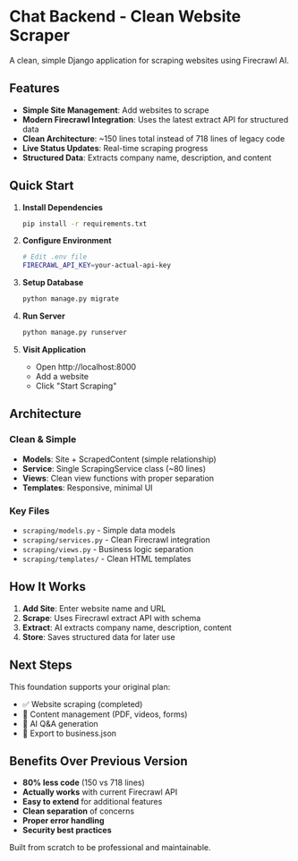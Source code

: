 # Chat Backend - Clean Website Scraper

A clean, simple Django application for scraping websites using Firecrawl AI.

## Features

- **Simple Site Management**: Add websites to scrape
- **Modern Firecrawl Integration**: Uses the latest extract API for structured data
- **Clean Architecture**: ~150 lines total instead of 718 lines of legacy code
- **Live Status Updates**: Real-time scraping progress
- **Structured Data**: Extracts company name, description, and content

## Quick Start

1. **Install Dependencies**
   ```bash
   pip install -r requirements.txt
   ```

2. **Configure Environment**
   ```bash
   # Edit .env file
   FIRECRAWL_API_KEY=your-actual-api-key
   ```

3. **Setup Database**
   ```bash
   python manage.py migrate
   ```

4. **Run Server**
   ```bash
   python manage.py runserver
   ```

5. **Visit Application**
   - Open http://localhost:8000
   - Add a website
   - Click "Start Scraping"

## Architecture

### Clean & Simple
- **Models**: Site + ScrapedContent (simple relationship)
- **Service**: Single ScrapingService class (~80 lines)
- **Views**: Clean view functions with proper separation
- **Templates**: Responsive, minimal UI

### Key Files
- `scraping/models.py` - Simple data models
- `scraping/services.py` - Clean Firecrawl integration
- `scraping/views.py` - Business logic separation
- `scraping/templates/` - Clean HTML templates

## How It Works

1. **Add Site**: Enter website name and URL
2. **Scrape**: Uses Firecrawl extract API with schema
3. **Extract**: AI extracts company name, description, content
4. **Store**: Saves structured data for later use

## Next Steps

This foundation supports your original plan:
- ✅ Website scraping (completed)
- 🔄 Content management (PDF, videos, forms)
- 🔄 AI Q&A generation
- 🔄 Export to business.json

## Benefits Over Previous Version

- **80% less code** (150 vs 718 lines)
- **Actually works** with current Firecrawl API
- **Easy to extend** for additional features
- **Clean separation** of concerns
- **Proper error handling**
- **Security best practices**

Built from scratch to be professional and maintainable.